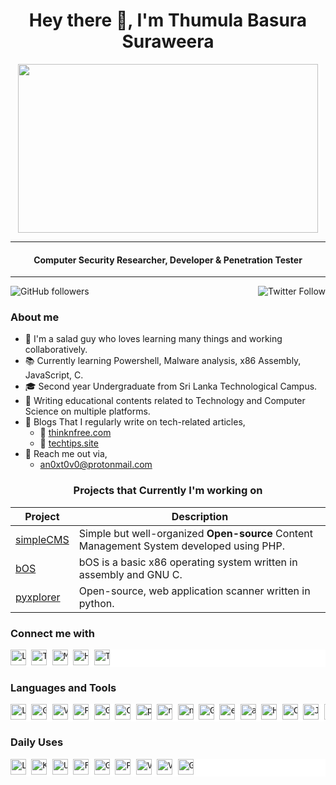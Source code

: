 <h1 align="center"> Hey there 👋, I'm Thumula Basura Suraweera</h1>
<center>
<image src="giphy.gif" width="480" height="270"></image></center>

---

<h4 align="center">Computer Security Researcher, Developer & Penetration Tester</h4>

---

<img align="left" alt="GitHub followers" src="https://img.shields.io/github/followers/anoxtovo?style=social">

<img align="right" alt="Twitter Follow" src="https://img.shields.io/twitter/follow/anoxtovo?style=social"><br>

<h3 align="left">About me</h3>

- 🥗 I'm a salad guy who loves learning many things and working collaboratively. 
- 📚 Currently learning Powershell, Malware analysis, x86 Assembly, JavaScript, C.
- 🎓 Second year Undergraduate from Sri Lanka Technological Campus.
- 📝 Writing educational contents related to Technology and Computer Science on multiple platforms.
- 📝 Blogs That I regularly write on tech-related articles,
  - 📰 [thinknfree.com](https://thinknfree.com/)
  - 📰 [techtips.site](https://techtips.site/)
- 📧 Reach me out via,
  - <an0xt0v0@protonmail.com>


<h3 align="center">Projects that Currently I'm working on</h3>

| Project | Description |
|---------|-------------|
| [simpleCMS](https://github.com/anoxtovo/simpleCMS "simpleCMS") | Simple but well-organized **Open-source** Content Management System developed using PHP. |
| [bOS](https://github.com/anoxtovo/bOS "bOS") | bOS is a basic x86 operating system written in assembly and GNU C. |
| [pyxplorer](https://github.com/anoxtovo/pyxplorer, "pyxplorer") | Open-source, web application scanner written in python. |

<h3 align="left">Connect me with</h3>

<div style="background-color: rgb(255,255,255);">
<pre>
<a href="https://www.linkedin.com/in/thumulabasura/" target="_blank"><image src="assets/svg/linkedin.svg" alt="Linkedin" style="height: 25px; width: 25px;"></image></a> <a href="https://twitter.com/anoxtovo" target="_blank"><image src="assets/svg/twitter.svg" alt="Twitter" style="height: 25px; width: 25px;"></image></a> <a href="https://medium.com/@anoxtovo" target="_blank"><image src="assets/svg/medium.svg" alt="Medium" style="height: 25px; width: 25px;"></image></a> <a href="https://www.hackerrank.com/anoxtovo" target="_blank"><image src="assets/svg/hackerrank.svg" alt="HackerRank" style="height: 25px; width: 25px;"></a> <image src="assets/svg/tryhackme.svg" alt="TryHackMe" style="height: 25px; width: 25px;"></image>
</pre>
</div>

<h3>Languages and Tools</h3>

<div style="background-color: rgb(255,255,255);">
<pre>
<image src="assets/svg/linux.svg" alt="Linux" style="height: 25px; width: 25px;"></image> <image src="assets/svg/bash.svg" alt="GNU-Bash" style="height: 25px; width: 25px; "></image> <image src="assets/svg/vim.svg" alt="Vim" style="height: 25px; width: 25px;  "></image> <image src="assets/svg/powershell.svg" alt="Powershell" style="height: 25px; width: 25px;  "></image> <image src="assets/svg/c.svg" alt="GNU-C" style="height: 25px; width: 25px;  "></image> <image src="assets/svg/csharp.svg" alt="C#" style="height: 25px; width: 25px;  "></image> <image src="assets/svg/python.svg" alt="python" style="height: 25px; width: 25px;  "></image> <image src="assets/svg/nodejs.svg" alt="nodejs" style="height: 25px; width: 25px;  "></image> <image src="assets/svg/npm.svg" alt="npm" style="height: 25px; width: 25px;  "></image> <image src="assets/svg/git.svg" alt="Git" style="height: 25px; width: 25px;  "></image> <image src="assets/svg/eclipseide.svg" alt="eclipseide" style="height: 25px; width: 25px;  "></image> <image src="assets/svg/androidstudio.svg" alt="androidstudio" style="height: 25px; width: 25px;  "></image> <image src="assets/svg/html5.svg" alt="HTML5" style="height: 25px; width: 25px;  "></image> <image src="assets/svg/css3.svg" alt="CSS3" style="height: 25px; width: 25px;  "></image> <image src="assets/svg/javascript.svg" alt="JavaScript" style="height: 25px; width: 25px;  "></image> <image src="assets/svg/mongodb.svg" alt="mongodb" style="height: 25px; width: 25px;  "></image> <image src="assets/svg/nginx.svg" alt="Nginx" style="height: 25px; width: 25px;  "></image> <image src="assets/svg/cpanel.svg" alt="Cpanel" style="height: 25px; width: 25px;  "></image> <image src="assets/svg/laravel.svg" alt="Laravel" style="height: 25px; width: 25px;  "></image> <image src="assets/svg/wordpress.svg" alt="WordPress" style="height: 25px; width: 25px;  "></image> <image src="assets/svg/react.svg" alt="ReactJs" style="height: 25px; width: 25px;  "></image> <image src="assets/svg/gcloud.svg" alt="G-Cloud" style="height: 25px; width: 25px;  "></image> <image src="assets/svg/aws.svg" alt="AWS" style="height: 25px; width: 25px;  "></image> <image src="assets/svg/visualstudiocode.svg" alt="VsCode" style="height: 25px; width: 25px;  "></image>
</pre>
</div>

<h3> Daily Uses </h3>

<div style="background-color: rgb(255,255,255);">
<pre>
<image src="assets/svg/linux.svg" alt="Linux" style="height: 25px; width: 25px;  "></image> <image src="assets/svg/kali.svg" alt="Kalilinux" style="height: 25px; width: 25px;  "></image> <image src="assets/svg/ubuntu.svg" alt="Ubuntu" style="height: 25px; width: 25px;  "></image> <image src="assets/svg/fedora.svg" alt="Fedora" style="height: 25px; width: 25px;  "></image> <image src="assets/svg/bash.svg" alt="GNU-Bash" style="height: 25px; width: 25px;  "></image> <image src="assets/svg/powershell.svg" alt="Powershell" style="height: 25px; width: 25px;  "></image> <image src="assets/svg/vim.svg" alt="Vim" style="height: 25px; width: 25px;  "></image> <image src="assets/svg/visualstudiocode.svg" alt="VsCode" style="height: 25px; width: 25px;  "></image> <image src="assets/svg/git.svg" alt="Git" style="height: 25px; width: 25px;  "></image>
</pre>
</div>